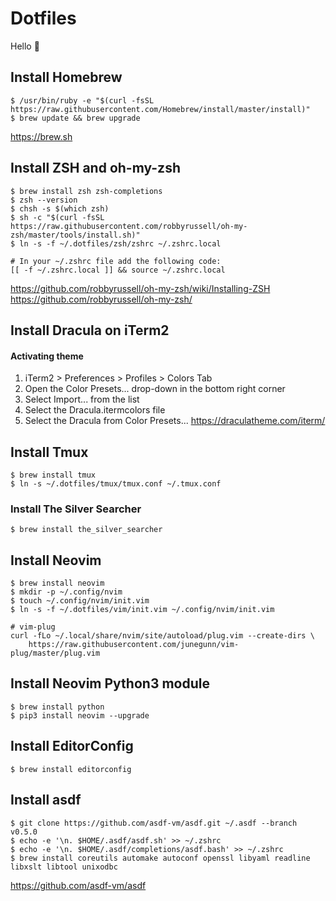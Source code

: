 # Dotfiles

Hello :wave:

## Install Homebrew

```
$ /usr/bin/ruby -e "$(curl -fsSL https://raw.githubusercontent.com/Homebrew/install/master/install)"
$ brew update && brew upgrade
```
https://brew.sh

## Install ZSH and oh-my-zsh

```
$ brew install zsh zsh-completions
$ zsh --version
$ chsh -s $(which zsh)
$ sh -c "$(curl -fsSL https://raw.githubusercontent.com/robbyrussell/oh-my-zsh/master/tools/install.sh)"
$ ln -s -f ~/.dotfiles/zsh/zshrc ~/.zshrc.local

# In your ~/.zshrc file add the following code:
[[ -f ~/.zshrc.local ]] && source ~/.zshrc.local
```
https://github.com/robbyrussell/oh-my-zsh/wiki/Installing-ZSH
https://github.com/robbyrussell/oh-my-zsh/

## Install Dracula on iTerm2

#### Activating theme

1. iTerm2 > Preferences > Profiles > Colors Tab
2. Open the Color Presets... drop-down in the bottom right corner
3. Select Import... from the list
4. Select the Dracula.itermcolors file
5. Select the Dracula from Color Presets...
https://draculatheme.com/iterm/

## Install Tmux

```
$ brew install tmux
$ ln -s ~/.dotfiles/tmux/tmux.conf ~/.tmux.conf
```

### Install The Silver Searcher

```
$ brew install the_silver_searcher
```

## Install Neovim

```
$ brew install neovim
$ mkdir -p ~/.config/nvim
$ touch ~/.config/nvim/init.vim
$ ln -s -f ~/.dotfiles/vim/init.vim ~/.config/nvim/init.vim

# vim-plug
curl -fLo ~/.local/share/nvim/site/autoload/plug.vim --create-dirs \
    https://raw.githubusercontent.com/junegunn/vim-plug/master/plug.vim
```

## Install Neovim Python3 module

```
$ brew install python
$ pip3 install neovim --upgrade
```

## Install EditorConfig

```
$ brew install editorconfig
```

## Install asdf

```
$ git clone https://github.com/asdf-vm/asdf.git ~/.asdf --branch v0.5.0
$ echo -e '\n. $HOME/.asdf/asdf.sh' >> ~/.zshrc
$ echo -e '\n. $HOME/.asdf/completions/asdf.bash' >> ~/.zshrc
$ brew install coreutils automake autoconf openssl libyaml readline libxslt libtool unixodbc
```

https://github.com/asdf-vm/asdf

